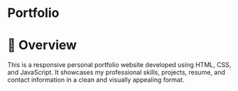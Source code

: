 # Portfolio

# 📌 Overview

This is a responsive personal portfolio website developed using HTML, CSS, and JavaScript. It showcases my professional skills, projects, resume, and contact information in a clean and visually appealing format.



